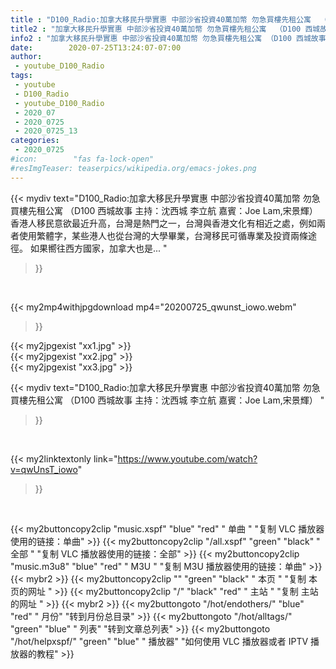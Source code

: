 ```yaml
---
title : "D100_Radio:加拿大移民升學實惠 中部沙省投資40萬加幣 勿急買樓先租公寓  （D100 西城故事  主持：沈西城 李立航 嘉賓：Joe Lam,宋景輝） "
title2 : "加拿大移民升學實惠 中部沙省投資40萬加幣 勿急買樓先租公寓  （D100 西城故事  主持：沈西城 李立航 嘉賓：Joe Lam,宋景輝） "
info2 : "加拿大移民升學實惠 中部沙省投資40萬加幣 勿急買樓先租公寓 （D100 西城故事 主持：沈西城 李立航 嘉賓：Joe Lam,宋景輝） 香港人移民意欲最近升高，台灣是熱門之一，台灣與香港文化有相近之處，例如兩者使用繁體字，某些港人也從台灣的大學畢業，台灣移民可循專業及投資兩條途徑。 如果嚮往西方國家，加拿大也是... "
date:        2020-07-25T13:24:07-07:00
author:
 - youtube_D100_Radio
tags:
 - youtube
 - D100_Radio
 - youtube_D100_Radio
 - 2020_07
 - 2020_0725
 - 2020_0725_13
categories:
 - 2020_0725
#icon:        "fas fa-lock-open"
#resImgTeaser: teaserpics/wikipedia.org/emacs-jokes.png
---
```


{{< mydiv text="D100_Radio:加拿大移民升學實惠 中部沙省投資40萬加幣 勿急買樓先租公寓 （D100 西城故事 主持：沈西城 李立航 嘉賓：Joe Lam,宋景輝） 香港人移民意欲最近升高，台灣是熱門之一，台灣與香港文化有相近之處，例如兩者使用繁體字，某些港人也從台灣的大學畢業，台灣移民可循專業及投資兩條途徑。 如果嚮往西方國家，加拿大也是... "
>}}
<br>


{{< my2mp4withjpgdownload mp4="20200725_qwunst_iowo.webm"
>}}

{{< my2jpgexist "xx1.jpg" >}}<br>
{{< my2jpgexist "xx2.jpg" >}}<br>
{{< my2jpgexist "xx3.jpg" >}}<br>



{{< mydiv text="D100_Radio:加拿大移民升學實惠 中部沙省投資40萬加幣 勿急買樓先租公寓  （D100 西城故事  主持：沈西城 李立航 嘉賓：Joe Lam,宋景輝） "
>}}
<br>

{{< my2linktextonly link="https://www.youtube.com/watch?v=qwUnsT_iowo"
>}}


<br>

{{< my2buttoncopy2clip "music.xspf"        "blue"   "red"    " 单曲 "  "复制 VLC 播放器使用的链接：单曲" >}} {{< my2buttoncopy2clip "/all.xspf"         "green"  "black"  " 全部 "  "复制 VLC 播放器使用的链接：全部" >}} {{< my2buttoncopy2clip "music.m3u8"        "blue"   "red"    " M3U  "    "复制 M3U 播放器使用的链接：单曲" >}} {{< mybr2 >}} {{< my2buttoncopy2clip ""                  "green"  "black"  " 本页 "    "复制 本页的网址 " >}} {{< my2buttoncopy2clip "/"                 "black"  "red"    " 主站 "    "复制 主站的网址 " >}} {{< mybr2 >}} {{< my2buttongoto      "/hot/endothers/"   "blue"   "red"    " 月份"   "转到月份总目录" >}} {{< my2buttongoto      "/hot/alltags/"     "green"  "blue"   " 列表"   "转到文章总列表" >}} {{< my2buttongoto      "/hot/helpxspf/"    "green"  "blue"   " 播放器" "如何使用 VLC 播放器或者 IPTV 播放器的教程" >}} 
